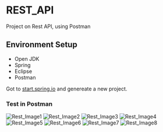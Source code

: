 # REST_API
Project on Rest API, using Postman
## Environment Setup 
* Open JDK
* Spring
* Eclipse
* Postman

Got to [start.spring.io](https://start.spring.io/) and genereate a new project. 
### Test in Postman
![Rest_Image1](https://github.com/rehana7/REST_API/PracticeRestAPI/Rest_Image1.png)
![Rest_Image2](https://github.com/rehana7/REST_API/PracticeRestAPI/Rest_Image2.png)
![Rest_Image3](https://github.com/rehana7/REST_API/PracticeRestAPI/Rest_Image3.png)
![Rest_Image4](https://github.com/rehana7/REST_API/PracticeRestAPI/Rest_Image4.png)
![Rest_Image5](https://github.com/rehana7/REST_API/PracticeRestAPI/Rest_Image5.png)
![Rest_Image6](https://github.com/rehana7/REST_API/PracticeRestAPI/Rest_Image6.png)
![Rest_Image7](https://github.com/rehana7/REST_API/PracticeRestAPI/Rest_Image7.png)
![Rest_Image8](https://github.com/rehana7/REST_API/PracticeRestAPI/Rest_Image8.png)
